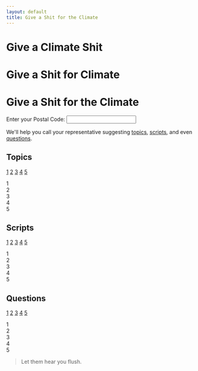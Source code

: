 ```yaml
---
layout: default
title: Give a Shit for the Climate
---
```


<h1 class="s4c-only-small-phones">Give a Climate Shit</h1>
<h1 class="s4c-only-medium-phones">Give a Shit for Climate</h1>
<h1 class="s4c-only-large-phones">Give a Shit for the Climate</h1>

<form>
Enter your <label>Postal Code:</label>
<input type="text" name="postal-code" id="postal-code" autocomplete="postal-code"></input>
</form>

We'll help you call your representative suggesting
[topics](#topics),
[scripts](#scripts), and even
[questions](#questions).

<div id="call-link"></div>

Topics
------

<div class="slider">

  <a href="#slide-1">1</a>
  <a href="#slide-2">2</a>
  <a href="#slide-3">3</a>
  <a href="#slide-4">4</a>
  <a href="#slide-5">5</a>

  <div class="slides">
    <div id="slide-1">
      1
    </div>
    <div id="slide-2">
      2
    </div>
    <div id="slide-3">
      3
    </div>
    <div id="slide-4">
      4
    </div>
    <div id="slide-5">
      5
    </div>
  </div>
</div>

Scripts
-------

<div class="slider">

  <a href="#slide-1">1</a>
  <a href="#slide-2">2</a>
  <a href="#slide-3">3</a>
  <a href="#slide-4">4</a>
  <a href="#slide-5">5</a>

  <div class="slides">
    <div id="slide-1">
      1
    </div>
    <div id="slide-2">
      2
    </div>
    <div id="slide-3">
      3
    </div>
    <div id="slide-4">
      4
    </div>
    <div id="slide-5">
      5
    </div>
  </div>
</div>

Questions
---------

<div class="slider">

  <a href="#slide-1">1</a>
  <a href="#slide-2">2</a>
  <a href="#slide-3">3</a>
  <a href="#slide-4">4</a>
  <a href="#slide-5">5</a>

  <div class="slides">
    <div id="slide-1">
      1
    </div>
    <div id="slide-2">
      2
    </div>
    <div id="slide-3">
      3
    </div>
    <div id="slide-4">
      4
    </div>
    <div id="slide-5">
      5
    </div>
  </div>
</div>

> Let them hear you flush.
